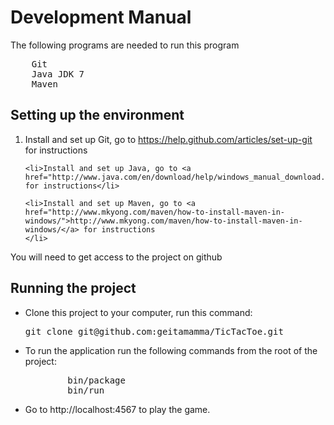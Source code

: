 <h1>Development Manual</h1>
The following programs are needed to run this program
<pre>
	Git
	Java JDK 7 
	Maven
</pre>

<h2>Setting up the environment</h2>
<ol>
	<li>Install and set up Git, go to <a href="https://help.github.com/articles/set-up-git">https://help.github.com/articles/set-up-git</a> for instructions</li>

	<li>Install and set up Java, go to <a href="http://www.java.com/en/download/help/windows_manual_download.xml">http://www.java.com/en/download/help/windows_manual_download.xml</a> for instructions</li>

	<li>Install and set up Maven, go to <a href="http://www.mkyong.com/maven/how-to-install-maven-in-windows/">http://www.mkyong.com/maven/how-to-install-maven-in-windows/</a> for instructions
	</li>
</ol>

<p>You will need to get access to the project on github</p>

<h2>Running the project</h2>
<ul>
	<li>Clone this project to your computer, run this command:
		<pre>git clone git@github.com:geitamamma/TicTacToe.git</pre>
	</li>
	<li>To run the application run the following commands from the root of the project:
		<pre>
		bin/package
		bin/run</pre>
	</li>
	<li>Go to http://localhost:4567 to play the game.</li>
</ul>